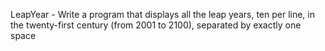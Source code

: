 LeapYear - Write a program that displays all the leap years, ten per line, 
           in the twenty-first century (from 2001 to 2100), separated by exactly one space
